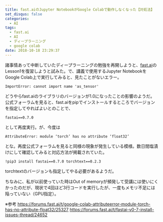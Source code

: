 ```yaml
---
title: fast.aiのJupyter NotebookがGoogle Colabで動作しなくなった【対処法】
set_disqus: false
categories:
  - AI
tags:
  - fast.ai
  - AI
  - ディープラーニング
  - google colab
date: 2018-10-18 23:29:37
---
```

諸事情あって中断していたディープラーニングの勉強を再開しようと、[fast.ai](http://www.fast.ai/)のLesson1を復習しようと試みた。で、講義で使用するJupyter NotebookをGoogle Colab上で実行してみると、見たことがないエラー。
```
ImportError: cannot import name 'as_tensor'
```
どうやらfast.aiのライブラリのバージョンが1.0になったことの影響のようだ。公式フォーラムを見ると、fast.aiをpipでインストールするところでバージョンを指定してやればよいとのことで、
```
fastai==0.7.0
```
として再度実行。が、今度は
```
AttributeError: module ‘torch’ has no attribute ‘float32’
```
とな。再度公式フォーラムを見ると同様の現象が発生している模様。数日間塩漬けにして確認してみると対応方法が掲載されていた。
```
!pip3 install fastai==0.7.0 torchtext==0.2.3
```
torchtextのバージョンも指定してやる必要があるようだ。

ちなみに、私が以前使っていた時はOut of memoryが頻発して受講には使いにくかったのだが、現状で4回ほど3行コードを実行したが、一度もメモリ不足には陥っていない（GPU指定）。

※参考
<https://forums.fast.ai/t/google-colab-attributeerror-module-torch-has-no-attribute-float32/25327>
<https://forums.fast.ai/t/fastai-v0-7-install-issues-thread/24652>